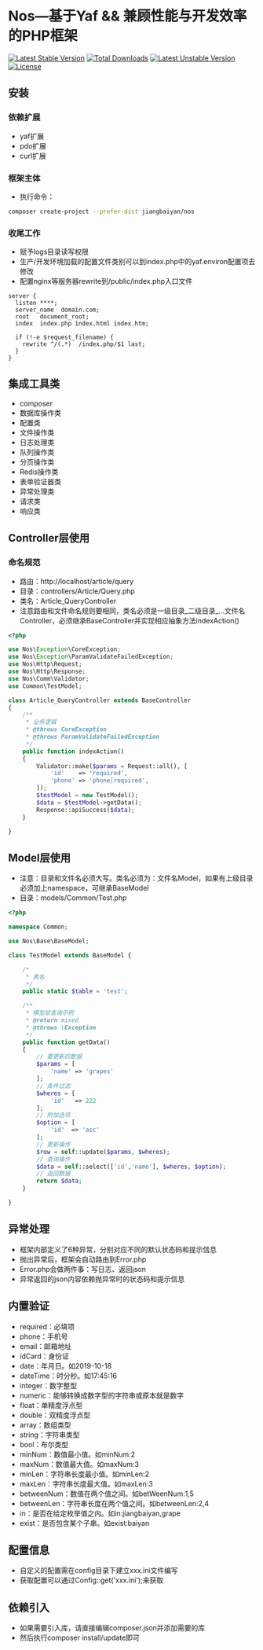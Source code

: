 # Nos—基于Yaf && 兼顾性能与开发效率的PHP框架
<a href="https://packagist.org/packages/jiangbaiyan/nos"><img src="https://poser.pugx.org/jiangbaiyan/nos-framework/v/stable" alt="Latest Stable Version"></a>
<a href="https://packagist.org/packages/jiangbaiyan/nos"><img src="https://poser.pugx.org/jiangbaiyan/nos-framework/downloads" alt="Total Downloads"></a>
<a href="https://packagist.org/packages/jiangbaiyan/nos"><img src="https://poser.pugx.org/jiangbaiyan/nos-framework/v/unstable" alt="Latest Unstable Version"></a>
<a href="https://packagist.org/packages/jiangbaiyan/nos"><img src="https://poser.pugx.org/jiangbaiyan/nos-framework/license" alt="License"></a>
## 安装
### 依赖扩展
 - yaf扩展
 - pdo扩展
 - curl扩展
### 框架主体
 - 执行命令：
 ```bash
 composer create-project --prefer-dist jiangbaiyan/nos
 ```
### 收尾工作
 - 赋予logs目录读写权限
 - 生产/开发环境加载的配置文件类别可以到index.php中的yaf.environ配置项去修改
 - 配置nginx等服务器rewrite到/public/index.php入口文件
```nginx
server {
  listen ****;
  server_name  domain.com;
  root   document_root;
  index  index.php index.html index.htm;

  if (!-e $request_filename) {
    rewrite ^/(.*)  /index.php/$1 last;
  }
}
```
## 集成工具类
 - composer
 - 数据库操作类
 - 配置类
 - 文件操作类
 - 日志处理类
 - 队列操作类
 - 分页操作类
 - Redis操作类
 - 表单验证器类
 - 异常处理类
 - 请求类
 - 响应类
## Controller层使用
### 命名规范
 - 路由：http://localhost/article/query
 - 目录：controllers/Article/Query.php
 - 类名：Article_QueryController
 - 注意路由和文件命名规则要相同，类名必须是一级目录_二级目录_...文件名Controller，必须继承BaseController并实现相应抽象方法indexAction()
```php
<?php

use Nos\Exception\CoreException;
use Nos\Exception\ParamValidateFailedException;
use Nos\Http\Request;
use Nos\Http\Response;
use Nos\Comm\Validator;
use Common\TestModel;

class Article_QueryController extends BaseController
{
    /**
     * 业务逻辑
     * @throws CoreException
     * @throws ParamValidateFailedException
     */
    public function indexAction()
    {
        Validator::make($params = Request::all(), [
            'id'    => 'required',
            'phone' => 'phone|required',
        ]);
        $testModel = new TestModel();
        $data = $testModel->getData();
        Response::apiSuccess($data);
    }

}
```
## Model层使用
 - 注意：目录和文件名必须大写。类名必须为：文件名Model，如果有上级目录必须加上namespace，可继承BaseModel
 - 目录：models/Common/Test.php
```php
<?php

namespace Common;

use Nos\Base\BaseModel;

class TestModel extends BaseModel {

    /*
     * 表名
     */
    public static $table = 'test';

    /**
     * 模型层查询示例
     * @return mixed
     * @throws \Exception
     */
    public function getData()
    {
        // 要更新的数据
        $params = [
            'name' => 'grapes'
        ];
        // 条件过滤
        $wheres = [
            'id'   => 222
        ];
        // 附加选项
        $option = [
            'id'  => 'asc'
        ];
        // 更新操作
        $row = self::update($params, $wheres);
        // 查询操作
        $data = self::select(['id','name'], $wheres, $option);
        // 返回数据
        return $data;
    }

}
```
## 异常处理
 - 框架内部定义了6种异常，分别对应不同的默认状态码和提示信息
 - 抛出异常后，框架会自动路由到Error.php
 - Error.php会做两件事：写日志、返回json
 - 异常返回的json内容依赖抛异常时的状态码和提示信息
## 内置验证
 - required：必填项
 - phone：手机号
 - email：邮箱地址
 - idCard：身份证
 - date：年月日。如2019-10-18
 - dateTime：时分秒。如17:45:16
 - integer：数字整型
 - numeric：能够转换成数字型的字符串或原本就是数字
 - float：单精度浮点型
 - double：双精度浮点型
 - array：数组类型
 - string：字符串类型
 - bool：布尔类型
 - minNum：数值最小值。如minNum:2
 - maxNum：数值最大值。如maxNum:3
 - minLen：字符串长度最小值。如minLen:2
 - maxLen：字符串长度最大值。如maxLen:3
 - betweenNum：数值在两个值之间。如betWeenNum:1,5
 - betweenLen：字符串长度在两个值之间。如betweenLen:2,4
 - in：是否在给定枚举值之内。如in:jiangbaiyan,grape
 - exist：是否包含某个子串。如exist:baiyan
## 配置信息
 - 自定义的配置需在config目录下建立xxx.ini文件编写
 - 获取配置可以通过Config::get('xxx.ini');来获取
## 依赖引入
 - 如果需要引入库，请直接编辑composer.json并添加需要的库
 - 然后执行composer install/update即可
